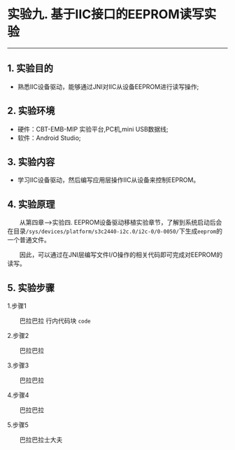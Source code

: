 # 实验九. 基于IIC接口的EEPROM读写实验
----------
## 1. 实验目的
- 熟悉IIC设备驱动，能够通过JNI对IIC从设备EEPROM进行读写操作;

## 2. 实验环境
- 硬件：CBT-EMB-MIP 实验平台,PC机,mini USB数据线;
- 软件：Android Studio;

## 3. 实验内容
- 学习IIC设备驱动，然后编写应用层操作IIC从设备来控制EEPROM。

## 4. 实验原理
&emsp;&emsp;从第四章-->实验四. EEPROM设备驱动移植实验章节，了解到系统启动后会在目录`/sys/devices/platform/s3c2440-i2c.0/i2c-0/0-0050/`下生成`eeprom`的一个普通文件。   

&emsp;&emsp;因此，可以通过在JNI层编写文件I/O操作的相关代码即可完成对EEPROM的读写。

## 5. 实验步骤
1.步骤1

&emsp;&emsp;巴拉巴拉
行内代码块 `code`   

2.步骤2

&emsp;&emsp;巴拉巴拉   

3.步骤3

&emsp;&emsp;巴拉巴拉   

4.步骤4

&emsp;&emsp;巴拉巴拉   

5.步骤5

&emsp;&emsp;巴拉巴拉士大夫